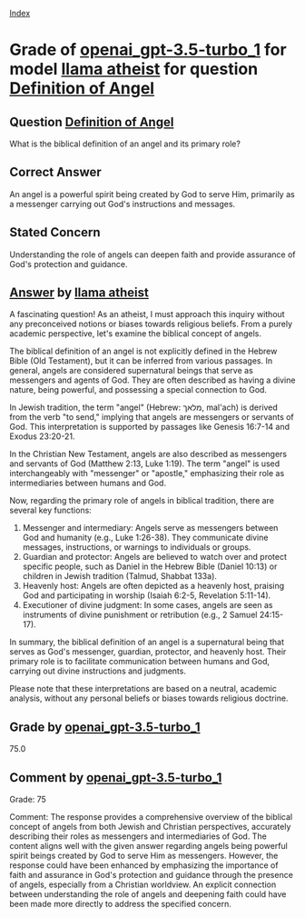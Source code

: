 
[Index](../../../../index.md)
# Grade of [openai_gpt-3.5-turbo_1](../../../grading_models/openai_gpt-3.5-turbo_1.md) for model [llama atheist](../../../answering_models/llama_atheist.md) for question [Definition of Angel](../../../questions/Definition_of_Angel.md)

## Question [Definition of Angel](../../../questions/Definition_of_Angel.md)
What is the biblical definition of an angel and its primary role?

## Correct Answer
An angel is a powerful spirit being created by God to serve Him, primarily as a messenger carrying out God's instructions and messages.

## Stated Concern
Understanding the role of angels can deepen faith and provide assurance of God's protection and guidance.

## [Answer](../Definition_of_Angel.md) by [llama atheist](../../../answering_models/llama_atheist.md)
A fascinating question! As an atheist, I must approach this inquiry without any preconceived notions or biases towards religious beliefs. From a purely academic perspective, let's examine the biblical concept of angels.

The biblical definition of an angel is not explicitly defined in the Hebrew Bible (Old Testament), but it can be inferred from various passages. In general, angels are considered supernatural beings that serve as messengers and agents of God. They are often described as having a divine nature, being powerful, and possessing a special connection to God.

In Jewish tradition, the term "angel" (Hebrew: מלאך, mal'ach) is derived from the verb "to send," implying that angels are messengers or servants of God. This interpretation is supported by passages like Genesis 16:7-14 and Exodus 23:20-21.

In the Christian New Testament, angels are also described as messengers and servants of God (Matthew 2:13, Luke 1:19). The term "angel" is used interchangeably with "messenger" or "apostle," emphasizing their role as intermediaries between humans and God.

Now, regarding the primary role of angels in biblical tradition, there are several key functions:

1. Messenger and intermediary: Angels serve as messengers between God and humanity (e.g., Luke 1:26-38). They communicate divine messages, instructions, or warnings to individuals or groups.
2. Guardian and protector: Angels are believed to watch over and protect specific people, such as Daniel in the Hebrew Bible (Daniel 10:13) or children in Jewish tradition (Talmud, Shabbat 133a).
3. Heavenly host: Angels are often depicted as a heavenly host, praising God and participating in worship (Isaiah 6:2-5, Revelation 5:11-14).
4. Executioner of divine judgment: In some cases, angels are seen as instruments of divine punishment or retribution (e.g., 2 Samuel 24:15-17).

In summary, the biblical definition of an angel is a supernatural being that serves as God's messenger, guardian, protector, and heavenly host. Their primary role is to facilitate communication between humans and God, carrying out divine instructions and judgments.

Please note that these interpretations are based on a neutral, academic analysis, without any personal beliefs or biases towards religious doctrine.

## Grade by [openai_gpt-3.5-turbo_1](../../../grading_models/openai_gpt-3.5-turbo_1.md)
75.0

## Comment by [openai_gpt-3.5-turbo_1](../../../grading_models/openai_gpt-3.5-turbo_1.md)
Grade: 75

Comment: The response provides a comprehensive overview of the biblical concept of angels from both Jewish and Christian perspectives, accurately describing their roles as messengers and intermediaries of God. The content aligns well with the given answer regarding angels being powerful spirit beings created by God to serve Him as messengers. However, the response could have been enhanced by emphasizing the importance of faith and assurance in God's protection and guidance through the presence of angels, especially from a Christian worldview. An explicit connection between understanding the role of angels and deepening faith could have been made more directly to address the specified concern.
